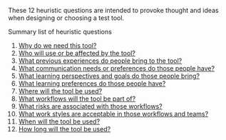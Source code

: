 These 12 heuristic questions are intended to provoke thought and ideas when designing or choosing a test tool.

Summary list of heuristic questions
1. [Why do we need this tool?](H1-why-do-we-need-this-tool.md)
2. [Who will use or be affected by the tool?](H2-Who-will-use-or-be-affected-by-this-tool.md)
3. [What previous experiences do people bring to the tool?](H3-What-previous-experiences-do-people-bring-to-the-tool.md)
4. [What communication needs or preferences do those people have?](H4-What-communication-needs-or-preferences-do-those-people-have.md)
5. [What learning perspectives and goals do those people bring?](H5-What-learning-perspectives-and-goals-do-those-people-bring.md)
6. [What learning preferences do those people have?](H6-What-learning-preferences-do-those-people-have.md)
7. [Where will the tool be used?](H7-Where-will-the-tool-be-used.md)
8. [What workflows will the tool be part of?](H8-What-workflows-will-the-tool-be-part-of.md)
9. [What risks are associated with those workflows?](H9-What-risks-are-associated-with-those-workflows.md)
10. [What work styles are acceptable in those workflows and teams?](H10-What-work-styles-are-acceptable-in-those-workflows-and-teams.md)
11. [When will the tool be used?](H11-When-will-the-tool-be-used.md)
12. [How long will the tool be used?](H12-How-long-will-the-tool-be-used.md)
